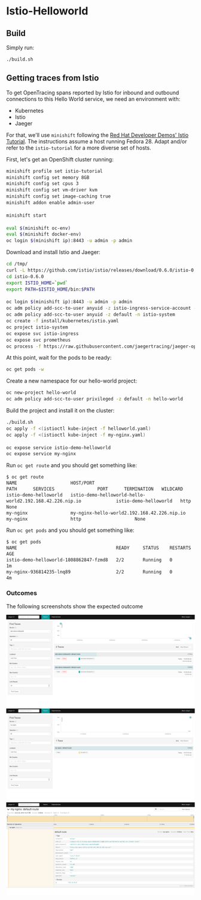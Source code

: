 # Istio-Helloworld

## Build

Simply run:
```bash
./build.sh
```

## Getting traces from Istio

To get OpenTracing spans reported by Istio for inbound and outbound connections to this Hello World service, we need
an environment with:

* Kubernetes
* Istio
* Jaeger

For that, we'll use `minishift` following the [Red Hat Developer Demos' Istio Tutorial][istio-tutorial]. The instructions
assume a host running Fedora 28. Adapt and/or refer to the `istio-tutorial` for a more diverse set of hosts.

First, let's get an OpenShift cluster running:
```bash
minishift profile set istio-tutorial
minishift config set memory 8GB
minishift config set cpus 3
minishift config set vm-driver kvm
minishift config set image-caching true
minishift addon enable admin-user

minishift start

eval $(minishift oc-env)
eval $(minishift docker-env)
oc login $(minishift ip):8443 -u admin -p admin
```

Download and install Istio and Jaeger:

```bash
cd /tmp/
curl -L https://github.com/istio/istio/releases/download/0.6.0/istio-0.6.0-linux.tar.gz | tar xz
cd istio-0.6.0
export ISTIO_HOME=`pwd`
export PATH=$ISTIO_HOME/bin:$PATH

oc login $(minishift ip):8443 -u admin -p admin
oc adm policy add-scc-to-user anyuid -z istio-ingress-service-account -n istio-system
oc adm policy add-scc-to-user anyuid -z default -n istio-system
oc create -f install/kubernetes/istio.yaml
oc project istio-system
oc expose svc istio-ingress
oc expose svc prometheus
oc process -f https://raw.githubusercontent.com/jaegertracing/jaeger-openshift/master/all-in-one/jaeger-all-in-one-template.yml | oc create -f -
```

At this point, wait for the pods to be ready:

```bash
oc get pods -w
```

Create a new namespace for our hello-world project:

```bash
oc new-project hello-world
oc adm policy add-scc-to-user privileged -z default -n hello-world
```

Build the project and install it on the cluster:

```bash
./build.sh
oc apply -f <(istioctl kube-inject -f helloworld.yaml)
oc apply -f <(istioctl kube-inject -f my-nginx.yaml)

oc expose service istio-demo-helloworld
oc expose service my-nginx
```

Run `oc get route` and you should get something like:
```
$ oc get route
NAME                    HOST/PORT                                                  PATH      SERVICES                PORT      TERMINATION   WILDCARD
istio-demo-helloworld   istio-demo-helloworld-hello-world2.192.168.42.226.nip.io             istio-demo-helloworld   http                    None
my-nginx                my-nginx-hello-world2.192.168.42.226.nip.io                          my-nginx                http                    None
```

Run `oc get pods` and you should get something like:
```
$ oc get pods
NAME                                     READY     STATUS    RESTARTS   AGE
istio-demo-helloworld-1808862847-fzmd8   2/2       Running   0          1m
my-nginx-936814235-lnq89                 2/2       Running   0          4m
```

[istio-tutorial]: https://github.com/redhat-developer-demos/istio-tutorial


### Outcomes

The following screenshots show the expected outcome

![Result 1](result-1.png)
![Result 2](result-2.png)
![Result 3](result-3.png)
